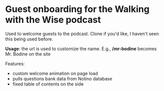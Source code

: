 # Guest onboarding for the Walking with the Wise podcast
Used to welcome guests to the podcast. Clone if you'd like, I haven't seen this being used before.

**Usage**: the url is used to customize the name. E.g., **/mr-bodine** becomes Mr. Bodine on the site

Features:
- custom welcome animation on page load
- pulls questions bank data from Notino database
- fixed table of contents on the side

